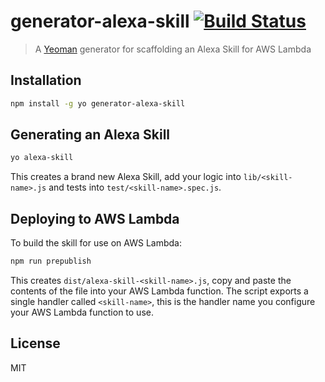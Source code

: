 # generator-alexa-skill [![Build Status](https://secure.travis-ci.org/cameronhunter/generator-alexa-skill.png?branch=master)](https://travis-ci.org/cameronhunter/generator-alexa-skill)

> A [Yeoman](http://yeoman.io) generator for scaffolding an Alexa Skill for AWS Lambda

## Installation

```bash
npm install -g yo generator-alexa-skill
```

## Generating an Alexa Skill

```bash
yo alexa-skill
```

This creates a brand new Alexa Skill, add your logic into `lib/<skill-name>.js` and tests into `test/<skill-name>.spec.js`.

## Deploying to AWS Lambda

To build the skill for use on AWS Lambda:

```bash
npm run prepublish
```

This creates `dist/alexa-skill-<skill-name>.js`, copy and paste the contents of the file into your AWS Lambda function. The script exports a single handler called `<skill-name>`, this is the handler name you configure your AWS Lambda function to use.

## License

MIT
